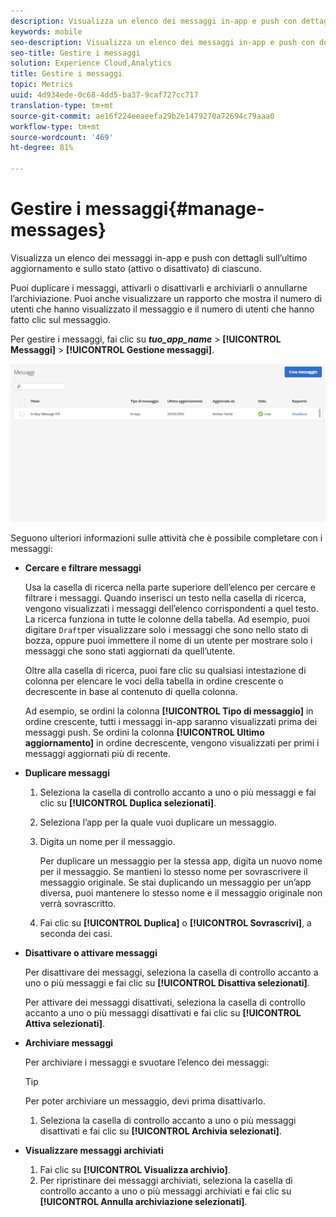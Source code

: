 ```yaml
---
description: Visualizza un elenco dei messaggi in-app e push con dettagli sull’ultimo aggiornamento e sullo stato (attivo o disattivato) di ciascuno.
keywords: mobile
seo-description: Visualizza un elenco dei messaggi in-app e push con dettagli sull’ultimo aggiornamento e sullo stato (attivo o disattivato) di ciascuno.
seo-title: Gestire i messaggi
solution: Experience Cloud,Analytics
title: Gestire i messaggi
topic: Metrics
uuid: 4d934ede-0c68-4dd5-ba37-9caf727cc717
translation-type: tm+mt
source-git-commit: ae16f224eeaeefa29b2e1479270a72694c79aaa0
workflow-type: tm+mt
source-wordcount: '469'
ht-degree: 81%

---
```



# Gestire i messaggi{#manage-messages}

Visualizza un elenco dei messaggi in-app e push con dettagli sull’ultimo aggiornamento e sullo stato (attivo o disattivato) di ciascuno.

Puoi duplicare i messaggi, attivarli o disattivarli e archiviarli o annullarne l’archiviazione. Puoi anche visualizzare un rapporto che mostra il numero di utenti che hanno visualizzato il messaggio e il numero di utenti che hanno fatto clic sul messaggio.

Per gestire i messaggi, fai clic su ***tuo_app_name*** > **[!UICONTROL Messaggi]** > **[!UICONTROL Gestione messaggi]**.

![](assets/manage_messages.png)

Seguono ulteriori informazioni sulle attività che è possibile completare con i messaggi:

* **Cercare e filtrare messaggi**

   Usa la casella di ricerca nella parte superiore dell’elenco per cercare e filtrare i messaggi. Quando inserisci un testo nella casella di ricerca, vengono visualizzati i messaggi dell’elenco corrispondenti a quel testo. La ricerca funziona in tutte le colonne della tabella. Ad esempio, puoi digitare  `Draft`per visualizzare solo i messaggi che sono nello stato di bozza, oppure puoi immettere il nome di un utente per mostrare solo i messaggi che sono stati aggiornati da quell’utente.

   Oltre alla casella di ricerca, puoi fare clic su qualsiasi intestazione di colonna per elencare le voci della tabella in ordine crescente o decrescente in base al contenuto di quella colonna.

   Ad esempio, se ordini la colonna **[!UICONTROL Tipo di messaggio]** in ordine crescente, tutti i messaggi in-app saranno visualizzati prima dei messaggi push. Se ordini la colonna **[!UICONTROL Ultimo aggiornamento]** in ordine decrescente, vengono visualizzati per primi i messaggi aggiornati più di recente.

* **Duplicare messaggi**

   1. Seleziona la casella di controllo accanto a uno o più messaggi e fai clic su **[!UICONTROL Duplica selezionati]**.
   1. Seleziona l’app per la quale vuoi duplicare un messaggio.
   1. Digita un nome per il messaggio.

      Per duplicare un messaggio per la stessa app, digita un nuovo nome per il messaggio. Se mantieni lo stesso nome per sovrascrivere il messaggio originale. Se stai duplicando un messaggio per un’app diversa, puoi mantenere lo stesso nome e il messaggio originale non verrà sovrascritto.

   1. Fai clic su **[!UICONTROL Duplica]** o **[!UICONTROL Sovrascrivi]**, a seconda dei casi.

* **Disattivare o attivare messaggi**

   Per disattivare dei messaggi, seleziona la casella di controllo accanto a uno o più messaggi e fai clic su **[!UICONTROL Disattiva selezionati]**.

   Per attivare dei messaggi disattivati, seleziona la casella di controllo accanto a uno o più messaggi disattivati e fai clic su **[!UICONTROL Attiva selezionati]**.

* **Archiviare messaggi**

   Per archiviare i messaggi e svuotare l’elenco dei messaggi:

   >[!TIP]
   >
   >Per poter archiviare un messaggio, devi prima disattivarlo.

   1. Seleziona la casella di controllo accanto a uno o più messaggi disattivati e fai clic su **[!UICONTROL Archivia selezionati]**.

* **Visualizzare messaggi archiviati**

   1. Fai clic su **[!UICONTROL Visualizza archivio]**.
   1. Per ripristinare dei messaggi archiviati, seleziona la casella di controllo accanto a uno o più messaggi archiviati e fai clic su **[!UICONTROL Annulla archiviazione selezionati]**.

